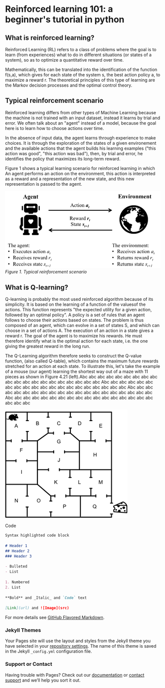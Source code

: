 # Reinforced learning 101: a beginner's tutorial in python

## What is reinforced learning?

Reinforced Learning (RL) refers to a class of problems where the goal is to learn (from experiences) what to do in 
different situations (or states of a system), so as to optimize a quantitative reward over time.

Mathematically, this can be translated into the identification of the function f(s,a), which gives for each state of the 
system s, the best action policy a, to maximize a reward r. The theoretical principles of this type of learning are the 
Markov decision processes and the optimal control theory.

## Typical reinforcement scenario

Reinforced learning differs from other types of Machine Learning because the machine is not trained with an input 
dataset, instead it learns by trial and error. We often talk about an "agent" instead of a model, because the goal here 
is to learn how to choose actions over time. 

In the absence of input data, the agent learns through experience to make 
choices. It is through the exploration of the states of a given environement and the available actions that the agent 
builds his learning examples ("this action was good", "this action was bad"), then, by trial and error, he identifies 
the policy that maximizes its long-term reward.

Figure 1 shows a typical learning scenario for reinforced learning in which An agent performs an action on 
the environment, this action is interpreted as a reward and a representation of the new state, and this new 
representation is passed to the agent.

![fig1](./images/fig_agent_and_environment.png)
*Figure 1. Typical reinforcement scenario*


## What is Q-learning?

Q-learning is probably the most used reinforced algorithm because of its simplicity. It is based on the learning of a 
function of the values ​​of the actions. This function represents "the expected utility for a given action, followed by an 
optimal policy". A policy is a set of rules that an agent follows to choose their actions based on states. The problem 
is thus composed of an agent, which can evolve in a set of states S, and which can choose in a set of actions A. The 
execution of an action in a state gives a reward r. The goal of the agent is to maximize his rewards. He must therefore 
identify what is the optimal action for each state, i.e. the one giving the greatest reward in the long run.

The Q-Learning algorithm therefore seeks to construct the Q-value function, (also called Q-table), which contains the maximum future rewards stretched for an action at each state. To illustrate this, let's take the example of a mouse (our agent) learning the shortest way out of a maze with 11 pieces as shown in Figure 4.21 (left).Abc abc abc abc abc abc abc abc abc abc abc abc abc abc abc abc abc abc abc abc
Abc abc abc abc abc abc abc abc abc abc abc abc abc abc abc abc abc abc abc abc
Abc abc abc abc abc abc abc abc abc abc abc abc abc abc abc abc abc abc abc abc
Abc abc abc abc abc abc abc abc abc abc abc abc abc abc abc abc abc abc abc abc


![alt text](./images/fig1.png "Logo Title Text 1")



Code

```markdown
Syntax highlighted code block

# Header 1
## Header 2
### Header 3

- Bulleted
- List

1. Numbered
2. List

**Bold** and _Italic_ and `Code` text

[Link](url) and ![Image](src)
```

For more details see [GitHub Flavored Markdown](https://guides.github.com/features/mastering-markdown/).

### Jekyll Themes

Your Pages site will use the layout and styles from the Jekyll theme you have selected in your [repository settings](https://github.com/simontamayo/tutorial_rl/settings). The name of this theme is saved in the Jekyll `_config.yml` configuration file.

### Support or Contact

Having trouble with Pages? Check out our [documentation](https://help.github.com/categories/github-pages-basics/) or [contact support](https://github.com/contact) and we’ll help you sort it out.
